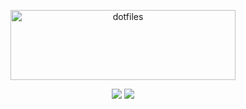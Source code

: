 <p align="center">
  <img src="http://assets.xrb.se/gh-dotfiles.svg" alt="dotfiles" width="360" height="112" />
  <div align="center">
    <img src="https://img.shields.io/github/last-commit/jelofsson/dotfiles.svg" />
    <img src="https://img.shields.io/badge/platform-linux-blue.svg" />
  </div>
</p>
